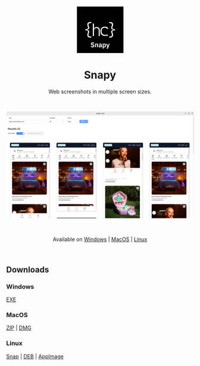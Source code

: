 <p align="center">
<img src="/assets/snapy.png" style="width:125px;" />
</p>

<h1 align="center">Snapy</h1>

<p align="center">
 Web screenshots in multiple screen sizes.
</p>

<br>

<p align="center">
<img src="/assets/screenshot-1.png" style="width:725px;" />
</p>

<br>

<p align="center">
<span>Available on</span> 
<a href="#windows">Windows</a> |
<a href="#macos">MacOS</a> |
<a href="#linux">Linux</a>
</p>

<br>

## Downloads

### Windows

[EXE](https://github.com/lamualfa/snapy/releases/download/v1.0.0/snapy-1.0.0-setup.exe)

### MacOS

[ZIP](https://github.com/lamualfa/snapy/releases/download/v1.0.0/snapy-1.0.0-mac.zip) | [DMG](https://github.com/lamualfa/snapy/releases/download/v1.0.0/snapy-1.0.0.dmg)

### Linux

[Snap](https://github.com/lamualfa/snapy/releases/download/v1.0.0/snapy_1.0.0_amd64.snap) | [DEB](https://github.com/lamualfa/snapy/releases/download/v1.0.0/snapy_1.0.0_amd64.deb) | [AppImage](https://github.com/lamualfa/snapy/releases/download/v1.0.0/snapy-1.0.0.AppImage)